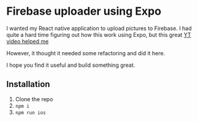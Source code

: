 # Firebase uploader using Expo

I wanted my React native application to upload pictures to Firebase. I had quite a hard time figuring out how this work using Expo, but this great [YT video helped me](https://www.youtube.com/watch?v=XxZO7151HYc&list=WL&index=9)

However, it thought it needed some refactoring and did it here.

I hope you find it useful and build something great.

## Installation

1. Clone the repo
2. `npm i`
3. `npm run ios`

